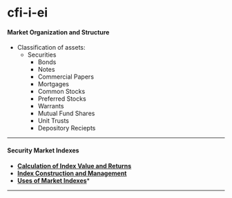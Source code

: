 # cfi-i-ei

#### Market Organization and Structure
- Classification of assets:
  - Securities
    - Bonds
    - Notes
    - Commercial Papers
    - Mortgages
    - Common Stocks
    - Preferred Stocks
    - Warrants
    - Mutual Fund Shares
    - Unit Trusts
    - Depository Reciepts  

---
#### Security Market Indexes
- **[Calculation of Index Value and Returns](https://github.com/Mike-Vilms/cfi-i-ei/blob/main/Calculation-of-Index-Value-and-Returns.md)**
- **[Index Construction and Management](https://github.com/Mike-Vilms/cfi-i-ei/blob/main/Index-Construction-and-Management.md)**
- **[Uses of Market Indexes](#1123)***
---
